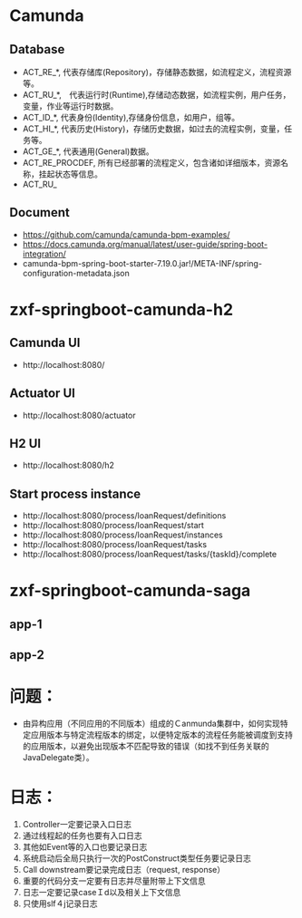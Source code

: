 # Camunda
## Database
- ACT_RE_*, 代表存储库(Repository)，存储静态数据，如流程定义，流程资源等。
- ACT_RU_*,　代表运行时(Runtime),存储动态数据，如流程实例，用户任务，变量，作业等运行时数据。
- ACT_ID_*, 代表身份(Identity),存储身份信息，如用户，组等。
- ACT_HI_*, 代表历史(History)，存储历史数据，如过去的流程实例，变量，任务等。
- ACT_GE_*, 代表通用(General)数据。
- ACT_RE_PROCDEF, 所有已经部署的流程定义，包含诸如详细版本，资源名称，挂起状态等信息。
- ACT_RU_



## Document
- https://github.com/camunda/camunda-bpm-examples/
- https://docs.camunda.org/manual/latest/user-guide/spring-boot-integration/
- camunda-bpm-spring-boot-starter-7.19.0.jar!/META-INF/spring-configuration-metadata.json



# zxf-springboot-camunda-h2
## Camunda UI
- http://localhost:8080/

## Actuator UI
- http://localhost:8080/actuator

## H2 UI
- http://localhost:8080/h2

## Start process instance
- http://localhost:8080/process/loanRequest/definitions
- http://localhost:8080/process/loanRequest/start
- http://localhost:8080/process/loanRequest/instances
- http://localhost:8080/process/loanRequest/tasks
- http://localhost:8080/process/loanRequest/tasks/{taskId}/complete

# zxf-springboot-camunda-saga

## app-1

## app-2

# 问题：
- 由异构应用（不同应用的不同版本）组成的Ｃanmunda集群中，如何实现特定应用版本与特定流程版本的绑定，以便特定版本的流程任务能被调度到支持的应用版本，以避免出现版本不匹配导致的错误（如找不到任务关联的JavaDelegate类）。

# 日志：
1. Controller一定要记录入口日志
2. 通过线程起的任务也要有入口日志
3. 其他如Event等的入口也要记录日志
4. 系统启动后全局只执行一次的PostConstruct类型任务要记录日志
5. Call downstream要记录完成日志（request, response）
6. 重要的代码分支一定要有日志并尽量附带上下文信息 
7. 日志一定要记录caseＩd以及相关上下文信息
8. 只使用slf４j记录日志
